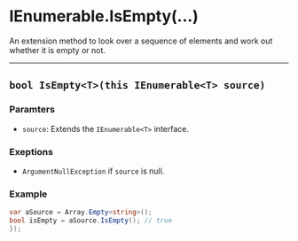# IEnumerable<T>.IsEmpty(...)

An extension method to look over a sequence of elements and work out whether it is empty or not.

---
## `bool IsEmpty<T>(this IEnumerable<T> source)`

### Paramters

* `source`: Extends the `IEnumerable<T>` interface.

### Exeptions

* `ArgumentNullException` if `source` is null.

### Example

```csharp
var aSource = Array.Empty<string>();
bool isEmpty = aSource.IsEmpty(); // true
});
```